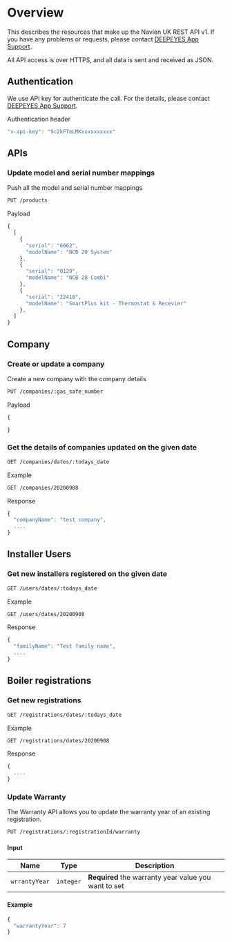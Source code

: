 # Overview

This describes the resources that make up the Navien UK REST API v1. 
If you have any problems or requests, please contact [DEEPEYES App Support](app@deepeyes.co.uk).

All API access is over HTTPS, and all data is sent and received as JSON.

## Authentication

We use API key for authenticate the call. For the details, please contact [DEEPEYES App Support](app@deepeyes.co.uk).

Authentication header

```javascript
"x-api-key": "9c2kFTmLMKxxxxxxxxxx"
```

## APIs

### Update model and serial number mappings

Push all the model and serial number mappings

```bash
PUT /products
```

Payload 

```javascript
{
  [
    {
      "serial": "6662", 
      "modelName": "NCB 20 System"
    },
    {
      "serial": "0129", 
      "modelName": "NCB 28 Combi"
    },
    {
      "serial": "22418", 
      "modelName": "SmartPlus kit - Thermostat & Recevier"
    },
  ]
}


```

## Company

### Create or update a company

Create a new company with the company details

```bash
PUT /companies/:gas_safe_number
```

Payload 

```javascript
{

}
```

### Get the details of companies updated on the given date

```bash
GET /companies/dates/:todays_date
```

Example

```bash
GET /companies/20200908
```

Response

```javascript
{
  "companyName": "test company",
  ....
}
```


## Installer Users

### Get new installers registered on the given date

```bash
GET /users/dates/:todays_date
```

Example

```bash
GET /users/dates/20200908
```

Response

```javascript
{
  "familyName": "Test family name",
  ....
}
```

## Boiler registrations

### Get new registrations

```bash
GET /registrations/dates/:todays_date
```

Example

```bash
GET /registrations/dates/20200908
```

Response

```javascript
{
  ....
}
```

### Update Warranty

The Warranty API allows you to update the warranty year of an existing registration. 

```bash
PUT /registrations/:registrationId/warranty
```

#### Input
| Name | Type | Description |
| ---- | ---- | ----------- |
| `wrrantyYear` | `integer` | **Required** the warranty year value you want to set |

#### Example

```javascript
{
  "warrantyYear": 7
}
```


